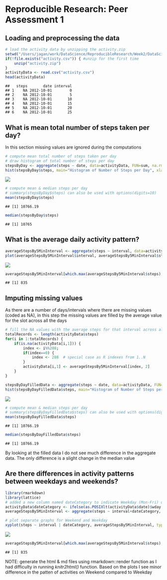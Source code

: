 # Reproducible Research: Peer Assessment 1

## Loading and preprocessing the data

```r
# load the activity data by unzipping the activity.zip
setwd("/Users/jagan/work/DataScience/ReproducibleResearch/Week2/DataScience-ReproducibleResearch-Project1")
if(!file.exists("activity.csv")) { #unzip for the first time
    unzip("activity.zip")
}
activityData <- read.csv("activity.csv")
head(activityData)
```

```
##   steps       date interval
## 1    NA 2012-10-01        0
## 2    NA 2012-10-01        5
## 3    NA 2012-10-01       10
## 4    NA 2012-10-01       15
## 5    NA 2012-10-01       20
## 6    NA 2012-10-01       25
```

## What is mean total number of steps taken per day?
In this section missing values are ignored during the computations


```r
# compute mean total number of steps taken per day
# draw histogram of total number of steps per day
stepsByDay <- aggregate(steps ~ date, data=activityData, FUN=sum, na.rm=TRUE)
hist(stepsByDay$steps, main="Histogram of Number of Steps per Day", xlab="Number of Steps/Day", col=blues9)
```

![](PA1_template_files/figure-html/unnamed-chunk-2-1.png)

```r
# compute mean & median steps per day
# summary(stepsByDay$steps) can also be used with options(digits=10)
mean(stepsByDay$steps)
```

```
## [1] 10766.19
```

```r
median(stepsByDay$steps)
```

```
## [1] 10765
```

## What is the average daily activity pattern?


```r
averageStepsBy5MinInterval <- aggregate(steps ~ interval, data=activityData, FUN=mean, na.rm=TRUE)
plot(averageStepsBy5MinInterval$interval, averageStepsBy5MinInterval$steps, type="l", xlab="interval", ylab="Average Steps", col="purple")
```

![](PA1_template_files/figure-html/unnamed-chunk-3-1.png)

```r
averageStepsBy5MinInterval[which.max(averageStepsBy5MinInterval$steps),]$interval
```

```
## [1] 835
```

## Imputing missing values

As there are a number of days/intervals where there are missing values (coded as NA), in this step the missing values are filled by the average value for the slot across all the days


```r
# fill the NA values with the average steps for that interval across all days
totalRecords <- length(activityData$steps)
for(i in 1:totalRecords) {
    if(is.na(activityData[i,1])) {
        index <- i%%288;
        if(index==0) {
            index <- 288  # special case as R indexes from 1..N
        }
        activityData[i,1] <- averageStepsBy5MinInterval[index, 2]
    }  
}

stepsByDayFilledData <- aggregate(steps ~ date, data=activityData, FUN=sum)
hist(stepsByDayFilledData$steps, main="Histogram of Number of Steps per Day", xlab="Number of Steps/Day", col="red")
```

![](PA1_template_files/figure-html/unnamed-chunk-4-1.png)

```r
# compute mean & median steps per day
# summary(stepsByDayFilledData$steps) can also be used with options(digits=10)
mean(stepsByDayFilledData$steps)
```

```
## [1] 10766.19
```

```r
median(stepsByDayFilledData$steps)
```

```
## [1] 10766.19
```

By looking at the filled data I do not see much difference in the aggregate data. The only difference is a slight change in the median value

## Are there differences in activity patterns between weekdays and weekends?



```r
library(rmarkdown)
library(lattice)
# added a new column named dateCategory to indicate Weekday (Mon-Fri) or Weekend (Sat-Sun). POSIXlt$wday range is 0..6 with 0 as Sun
activityData$dateCategory <- ifelse(as.POSIXlt(activityData$date)$wday %in% c(1,2,3,4,5), "Weekday", "Weekend")
averageStepsBy5MinInterval <- aggregate(steps ~ interval+dateCategory, data=activityData, FUN=mean)

# plot separate graphs for Weekend and Weekday
xyplot(steps ~ interval | dateCategory, averageStepsBy5MinInterval, type="l", layout=c(1,2), xlab="Interval", ylab="Number of Steps")
```

![](PA1_template_files/figure-html/unnamed-chunk-5-1.png)

```r
averageStepsBy5MinInterval[which.max(averageStepsBy5MinInterval$steps),]$interval
```

```
## [1] 835
```

NOTE: generate the html & md files using rmarkdown::render function as I had difficulty in running *knitr2html()* function. Based on the plots I see minor difference in the patten of activities on Weekend compared to Weekday






